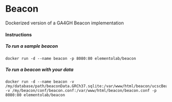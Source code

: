 # Beacon
Dockerized version of a GA4GH Beacon implementation

#### Instructions

##### To run a sample beacon
```
docker run -d --name beacon -p 8080:80 elementolab/beacon
```

##### To run a beacon with your data
```
docker run -d --name beacon -v /my/database/path/beaconData.GRCh37.sqlite:/var/www/html/beacon/ucscBeacon/beaconData.GRCh37.sqlite -v /my/beacon/conf/beacon.conf:/var/www/html/beacon/beacon.conf -p 8080:80 elementolab/beacon
```
